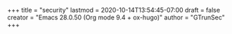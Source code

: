 +++
title = "security"
lastmod = 2020-10-14T13:54:45-07:00
draft = false
creator = "Emacs 28.0.50 (Org mode 9.4 + ox-hugo)"
author = "GTrunSec"
+++
